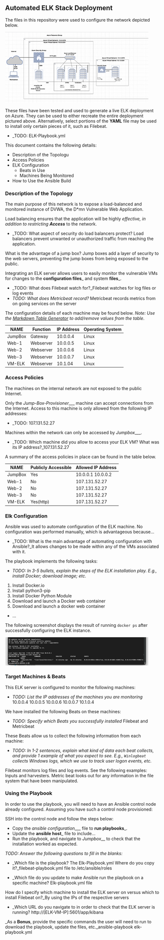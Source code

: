 ## Automated ELK Stack Deployment

The files in this repository were used to configure the network depicted below.

![TODO: Update the path with the name of your diagram](ansible/Images/ELK_Diagram.png)

These files have been tested and used to generate a live ELK deployment on Azure. They can be used to either recreate the entire deployment pictured above. Alternatively, select portions of the __YAML__ file may be used to install only certain pieces of it, such as Filebeat.

  - _TODO: ELK-Playbook.yml

This document contains the following details:
- Description of the Topologu
- Access Policies
- ELK Configuration
  - Beats in Use
  - Machines Being Monitored
- How to Use the Ansible Build


### Description of the Topology

The main purpose of this network is to expose a load-balanced and monitored instance of DVWA, the D*mn Vulnerable Web Application.

Load balancing ensures that the application will be highly __effective_, in addition to restricting __Access___ to the network.
- _TODO: What aspect of security do load balancers protect? Load balancers prevent unwanted or unauthorized traffic from reaching the application.
 
What is the advantage of a jump box? Jump boxes add a layer of security to the web servers, preventing the jump boxes from being exposed to the public.

Integrating an ELK server allows users to easily monitor the vulnerable VMs for changes to the __configuration files___ and system __files___.
- _TODO: What does Filebeat watch for?_Filebeat watches for log files or log events
- _TODO: What does Metricbeat record?_ Metricbeat records metrics from on going services on the server

The configuration details of each machine may be found below.
_Note: Use the [Markdown Table Generator](http://www.tablesgenerator.com/markdown_tables) to add/remove values from the table_.

| NAME    | Function  | IP Address | Operating System |
|---------|-----------|------------|------------------|
| JumpBox | Gateway   | 10.0.0.4   | Linux            |
| Web-1   | Webserver | 10.0.0.5   | Linux            |
| Web-2   | Webserver | 10.0.0.6   | Linux            |
| Web-3   | Webserver | 10.0.0.7   | Linux            |
| VM-ELK  | Webserver | 10.1.04    | Linux            |

### Access Policies

The machines on the internal network are not exposed to the public Internet. 

Only the _Jump-Box-Provisioner____ machine can accept connections from the Internet. Access to this machine is only allowed from the following IP addresses:
- _TODO: 107.131.52.27

Machines within the network can only be accessed by _Jumpbox____.
- _TODO: Which machine did you allow to access your ELK VM? What was its IP address?_107.131.52.27

A summary of the access policies in place can be found in the table below.

| NAME    | Publicly Accessible | Allowed IP Address |
|---------|---------------------|--------------------|
| JumpBox | Yes                 | 10.0.0.1 10.0.0.2  |
| Web-1   | No                  | 107.131.52.27      |
| Web-2   | No                  | 107.131.52.27      |
| Web-3   | No                  | 107.131.52.27      |
| VM-ELK  | Yes(http)           | 107.131.52.27      |

### Elk Configuration

Ansible was used to automate configuration of the ELK machine. No configuration was performed manually, which is advantageous because...
- _TODO: What is the main advantage of automating configuration with Ansible?_It allows changes to be made within any of the VMs associated with it.

The playbook implements the following tasks:
- _TODO: In 3-5 bullets, explain the steps of the ELK installation play. E.g., install Docker; download image; etc._
1) Install Docker.io
2) Install python3-pip
3) Install Docker Python Module
4) Download and launch a Docker web container
5) Download and launch a docker web container 
- ...

The following screenshot displays the result of running `docker ps` after successfully configuring the ELK instance.

![TODO: Update the path with the name of your screenshot of docker ps output](ansible/Images/docker_ps.png)

### Target Machines & Beats
This ELK server is configured to monitor the following machines:
- _TODO: List the IP addresses of the machines you are monitoring_
10.0.0.4 10.0.0.5 10.0.0.6 10.0.0.7 10.1.0.4

We have installed the following Beats on these machines:
- _TODO: Specify which Beats you successfully installed_
Filebeat and Metricbeat

These Beats allow us to collect the following information from each machine:
- _TODO: In 1-2 sentences, explain what kind of data each beat collects, and provide 1 example of what you expect to see. E.g., `Winlogbeat` collects Windows logs, which we use to track user logon events, etc._

Filebeat monitors log files and log events. See the following examples: Inputs and harvesters. Metric beat looks out for any information in the file system that have been manipulated. 

### Using the Playbook
In order to use the playbook, you will need to have an Ansible control node already configured. Assuming you have such a control node provisioned: 

SSH into the control node and follow the steps below:
- Copy the _ansible configuration____ file to __run playbooks___.
- Update the __ansible host___ file to include...
- Run the playbook, and navigate to _Jumpbox___ to check that the installation worked as expected.

_TODO: Answer the following questions to fill in the blanks:_
- _Which file is the playbook? The Elk-Playbook.yml
 Where do you copy it?_filebeat-playbook.yml file to /etc/ansible/roles

- _Which file do you update to make Ansible run the playbook on a specific machine? Elk-playbook.yml file

How do I specify which machine to install the ELK server on versus which to install Filebeat on?_By using the IPs of the respective servers
- _Which URL do you navigate to in order to check that the ELK server is running? http://[ELK-VM-IP]:5601/app/kibana

_As a **Bonus**, provide the specific commands the user will need to run to download the playbook, update the files, etc._ansible-playbook elk-playbook.yml
